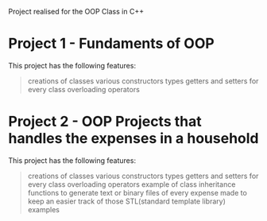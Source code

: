 Project realised for the OOP Class in C++

# Project 1 - Fundaments of OOP
This project has the following features:

>creations of classes
>various constructors types
>getters and setters for every class
>overloading operators

# Project 2 - OOP Projects that handles the expenses in a household
This project  has the following features:

>creations of classes
>various constructors types
>getters and setters for every class
>overloading operators
>example of class inheritance
>functions to generate text or binary files of every expense made to keep an easier track of those
>STL(standard template library) examples
